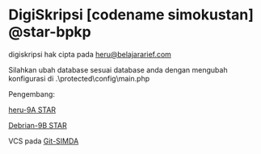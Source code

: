 DigiSkripsi [codename simokustan] @star-bpkp
======================================================

digiskripsi hak cipta pada [heru@belajararief.com](http://belajararief.com)

Silahkan ubah database sesuai database anda dengan mengubah konfigurasi di .\protected\config\main.php

Pengembang:

[heru-9A STAR](http://belajararief.com)

[Debrian-9B STAR](http://debrianruhut.blogspot.co.id/)

VCS pada [Git-SIMDA](http://git-simda.ddns.net)